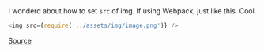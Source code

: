 # <img src="">

I wonderd about how to set `src` of img.
If using Webpack, just like this. Cool.

```javascript
<img src={require('../assets/img/image.png')} />
```

[Source](https://stackoverflow.com/questions/39999367/how-do-a-i-reference-a-local-image-in-react)
